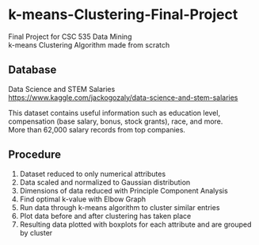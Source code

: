 # k-means-Clustering-Final-Project 
Final Project for CSC 535 Data Mining  
k-means Clustering Algorithm made from scratch 

## Database
Data Science and STEM Salaries  
https://www.kaggle.com/jackogozaly/data-science-and-stem-salaries  

This dataset contains useful information such as education level, compensation (base salary, bonus, stock grants), race, and more.  
More than 62,000 salary records from top companies.  

## Procedure
1. Dataset reduced to only numerical attributes
2. Data scaled and normalized to Gaussian distribution
3. Dimensions of data reduced with Principle Component Analysis
4. Find optimal k-value with Elbow Graph
5. Run data through k-means algorithm to cluster similar entries
6. Plot data before and after clustering has taken place
7. Resulting data plotted with boxplots for each attribute and are grouped by cluster
